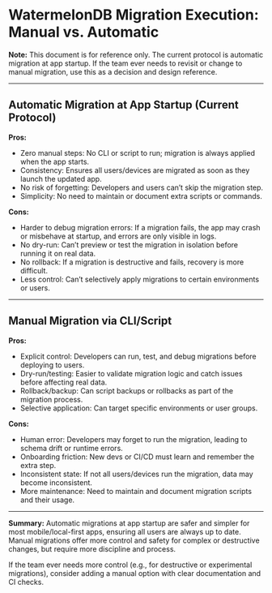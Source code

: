 # WatermelonDB Migration Execution: Manual vs. Automatic

**Note:** This document is for reference only. The current protocol is automatic migration at app startup. If the team ever needs to revisit or change to manual migration, use this as a decision and design reference.

---

## Automatic Migration at App Startup (Current Protocol)

**Pros:**
- Zero manual steps: No CLI or script to run; migration is always applied when the app starts.
- Consistency: Ensures all users/devices are migrated as soon as they launch the updated app.
- No risk of forgetting: Developers and users can’t skip the migration step.
- Simplicity: No need to maintain or document extra scripts or commands.

**Cons:**
- Harder to debug migration errors: If a migration fails, the app may crash or misbehave at startup, and errors are only visible in logs.
- No dry-run: Can’t preview or test the migration in isolation before running it on real data.
- No rollback: If a migration is destructive and fails, recovery is more difficult.
- Less control: Can’t selectively apply migrations to certain environments or users.

---

## Manual Migration via CLI/Script

**Pros:**
- Explicit control: Developers can run, test, and debug migrations before deploying to users.
- Dry-run/testing: Easier to validate migration logic and catch issues before affecting real data.
- Rollback/backup: Can script backups or rollbacks as part of the migration process.
- Selective application: Can target specific environments or user groups.

**Cons:**
- Human error: Developers may forget to run the migration, leading to schema drift or runtime errors.
- Onboarding friction: New devs or CI/CD must learn and remember the extra step.
- Inconsistent state: If not all users/devices run the migration, data may become inconsistent.
- More maintenance: Need to maintain and document migration scripts and their usage.

---

**Summary:**
Automatic migrations at app startup are safer and simpler for most mobile/local-first apps, ensuring all users are always up to date. Manual migrations offer more control and safety for complex or destructive changes, but require more discipline and process.

If the team ever needs more control (e.g., for destructive or experimental migrations), consider adding a manual option with clear documentation and CI checks.
